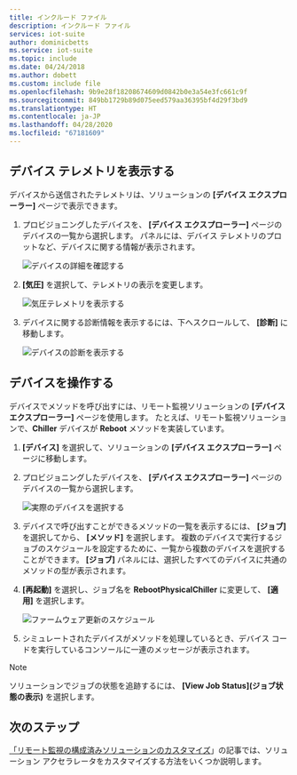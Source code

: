 ```yaml
---
title: インクルード ファイル
description: インクルード ファイル
services: iot-suite
author: dominicbetts
ms.service: iot-suite
ms.topic: include
ms.date: 04/24/2018
ms.author: dobett
ms.custom: include file
ms.openlocfilehash: 9b9e28f18208674609d0842b0e3a54e3fc661c9f
ms.sourcegitcommit: 849bb1729b89d075eed579aa36395bf4d29f3bd9
ms.translationtype: HT
ms.contentlocale: ja-JP
ms.lasthandoff: 04/28/2020
ms.locfileid: "67181609"
---
```

## <a name="view-device-telemetry"></a>デバイス テレメトリを表示する

デバイスから送信されたテレメトリは、ソリューションの **[デバイス エクスプローラー]** ページで表示できます。

1. プロビジョニングしたデバイスを、 **[デバイス エクスプローラー]** ページのデバイスの一覧から選択します。 パネルには、デバイス テレメトリのプロットなど、デバイスに関する情報が表示されます。

    ![デバイスの詳細を確認する](media/iot-suite-visualize-connecting/devicesdetail.png)

1. **[気圧]** を選択して、テレメトリの表示を変更します。

    ![気圧テレメトリを表示する](media/iot-suite-visualize-connecting/devicespressure.png)

1. デバイスに関する診断情報を表示するには、下へスクロールして、 **[診断]** に移動します。

    ![デバイスの診断を表示する](media/iot-suite-visualize-connecting/devicesdiagnostics.png)

## <a name="act-on-your-device"></a>デバイスを操作する

デバイスでメソッドを呼び出すには、リモート監視ソリューションの **[デバイス エクスプローラー]** ページを使用します。 たとえば、リモート監視ソリューションで、**Chiller** デバイスが **Reboot** メソッドを実装しています。

1. **[デバイス]** を選択して、ソリューションの **[デバイス エクスプローラー]** ページに移動します。

1. プロビジョニングしたデバイスを、 **[デバイス エクスプローラー]** ページのデバイスの一覧から選択します。

    ![実際のデバイスを選択する](media/iot-suite-visualize-connecting/devicesselect.png)

1. デバイスで呼び出すことができるメソッドの一覧を表示するには、 **[ジョブ]** を選択してから、 **[メソッド]** を選択します。 複数のデバイスで実行するジョブのスケジュールを設定するために、一覧から複数のデバイスを選択することができます。 **[ジョブ]** パネルには、選択したすべてのデバイスに共通のメソッドの型が表示されます。

1. **[再起動]** を選択し、ジョブ名を **RebootPhysicalChiller** に変更して、 **[適用]** を選択します。

    ![ファームウェア更新のスケジュール](media/iot-suite-visualize-connecting/deviceschedule.png)

1. シミュレートされたデバイスがメソッドを処理しているとき、デバイス コードを実行しているコンソールに一連のメッセージが表示されます。

> [!NOTE]
> ソリューションでジョブの状態を追跡するには、 **[View Job Status]\(ジョブ状態の表示\)** を選択します。

## <a name="next-steps"></a>次のステップ

[「リモート監視の構成済みソリューションのカスタマイズ](../articles/iot-accelerators/iot-accelerators-remote-monitoring-customize.md)」の記事では、ソリューション アクセラレータをカスタマイズする方法をいくつか説明します。